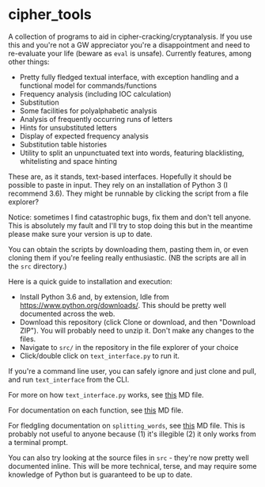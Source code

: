 # cipher\_tools
A collection of programs to aid in cipher-cracking/cryptanalysis. If you use this and you're not a GW appreciator you're a disappointment and need to re-evaluate your life (beware as `eval` is unsafe). Currently features, among other things:

 - Pretty fully fledged textual interface, with exception handling and a functional model for commands/functions
 - Frequency analysis (including IOC calculation)
 - Substitution
 - Some facilities for polyalphabetic analysis
 - Analysis of frequently occurring runs of letters
 - Hints for unsubstituted letters
 - Display of expected frequency analysis
 - Substitution table histories
 - Utility to split an unpunctuated text into words, featuring blacklisting, whitelisting and space hinting

These are, as it stands, text-based interfaces. Hopefully it should be possible to paste in input. They rely on an installation of Python 3 (I recommend 3.6). They might be runnable by clicking the script from a file explorer?

Notice: sometimes I find catastrophic bugs, fix them and don't tell anyone. This is absolutely my fault and I'll try to stop doing this but in the meantime please make sure your version is up to date.

You can obtain the scripts by downloading them, pasting them in, or even cloning them if you're feeling really enthusiastic. (NB the scripts are all in the `src` directory.)

Here is a quick guide to installation and execution:

 - Install Python 3.6 and, by extension, Idle from https://www.python.org/downloads/. This should be pretty well documented across the web.
 - Download this repository (click Clone or download, and then "Download ZIP"). You will probably need to unzip it. Don't make any changes to the files.
 - Navigate to `src/` in the repository in the file explorer of your choice
 - Click/double click on `text_interface.py` to run it.

If you're a command line user, you can safely ignore and just clone and pull, and run `text_interface` from the CLI.

For more on how `text_interface.py` works, see [this](https://github.com/elterminad0r/cipher_tools/blob/master/text_interface_doc.md) MD file.

For documentation on each function, see [this](https://github.com/elterminad0r/cipher_tools/blob/master/action_doc.md) MD file.

For fledgling documentation on `splitting_words`, see [this](https://github.com/elterminad0r/cipher_tools/blob/master/splitting_doc.md) MD file. This is probably not useful to anyone because (1) it's illegible (2) it only works from a terminal prompt.

You can also try looking at the source files in `src` - they're now pretty well documented inline. This will be more technical, terse, and may require some knowledge of Python but is guaranteed to be up to date.
